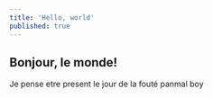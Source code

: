 ```yaml
---
title: 'Hello, world'
published: true
---
```


## Bonjour, le monde!
Je pense etre present le jour de la fouté panmal boy

